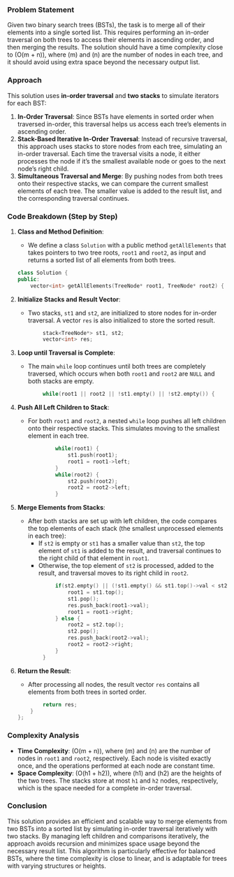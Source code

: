 

### Problem Statement
Given two binary search trees (BSTs), the task is to merge all of their elements into a single sorted list. This requires performing an in-order traversal on both trees to access their elements in ascending order, and then merging the results. The solution should have a time complexity close to \(O(m + n)\), where \(m\) and \(n\) are the number of nodes in each tree, and it should avoid using extra space beyond the necessary output list.

### Approach
This solution uses **in-order traversal** and **two stacks** to simulate iterators for each BST:
1. **In-Order Traversal**: Since BSTs have elements in sorted order when traversed in-order, this traversal helps us access each tree’s elements in ascending order.
2. **Stack-Based Iterative In-Order Traversal**: Instead of recursive traversal, this approach uses stacks to store nodes from each tree, simulating an in-order traversal. Each time the traversal visits a node, it either processes the node if it’s the smallest available node or goes to the next node’s right child.
3. **Simultaneous Traversal and Merge**: By pushing nodes from both trees onto their respective stacks, we can compare the current smallest elements of each tree. The smaller value is added to the result list, and the corresponding traversal continues.

### Code Breakdown (Step by Step)

1. **Class and Method Definition**:
   - We define a class `Solution` with a public method `getAllElements` that takes pointers to two tree roots, `root1` and `root2`, as input and returns a sorted list of all elements from both trees.

   ```cpp
   class Solution {
   public:
       vector<int> getAllElements(TreeNode* root1, TreeNode* root2) {
   ```

2. **Initialize Stacks and Result Vector**:
   - Two stacks, `st1` and `st2`, are initialized to store nodes for in-order traversal. A vector `res` is also initialized to store the sorted result.

   ```cpp
           stack<TreeNode*> st1, st2;
           vector<int> res;
   ```

3. **Loop until Traversal is Complete**:
   - The main `while` loop continues until both trees are completely traversed, which occurs when both `root1` and `root2` are `NULL` and both stacks are empty.

   ```cpp
           while(root1 || root2 || !st1.empty() || !st2.empty()) {
   ```

4. **Push All Left Children to Stack**:
   - For both `root1` and `root2`, a nested `while` loop pushes all left children onto their respective stacks. This simulates moving to the smallest element in each tree.

   ```cpp
               while(root1) {
                   st1.push(root1);
                   root1 = root1->left;
               }
               while(root2) {
                   st2.push(root2);
                   root2 = root2->left;
               }
   ```

5. **Merge Elements from Stacks**:
   - After both stacks are set up with left children, the code compares the top elements of each stack (the smallest unprocessed elements in each tree):
     - If `st2` is empty or `st1` has a smaller value than `st2`, the top element of `st1` is added to the result, and traversal continues to the right child of that element in `root1`.
     - Otherwise, the top element of `st2` is processed, added to the result, and traversal moves to its right child in `root2`.

   ```cpp
               if(st2.empty() || (!st1.empty() && st1.top()->val < st2.top()->val)) {
                   root1 = st1.top();
                   st1.pop();
                   res.push_back(root1->val);
                   root1 = root1->right;
               } else {
                   root2 = st2.top();
                   st2.pop();
                   res.push_back(root2->val);
                   root2 = root2->right;
               }
           }
   ```

6. **Return the Result**:
   - After processing all nodes, the result vector `res` contains all elements from both trees in sorted order.

   ```cpp
           return res;
       }
   };
   ```

### Complexity Analysis

- **Time Complexity**: \(O(m + n)\), where \(m\) and \(n\) are the number of nodes in `root1` and `root2`, respectively. Each node is visited exactly once, and the operations performed at each node are constant time.
- **Space Complexity**: \(O(h1 + h2)\), where \(h1\) and \(h2\) are the heights of the two trees. The stacks store at most `h1` and `h2` nodes, respectively, which is the space needed for a complete in-order traversal.

### Conclusion
This solution provides an efficient and scalable way to merge elements from two BSTs into a sorted list by simulating in-order traversal iteratively with two stacks. By managing left children and comparisons iteratively, the approach avoids recursion and minimizes space usage beyond the necessary result list. This algorithm is particularly effective for balanced BSTs, where the time complexity is close to linear, and is adaptable for trees with varying structures or heights.
